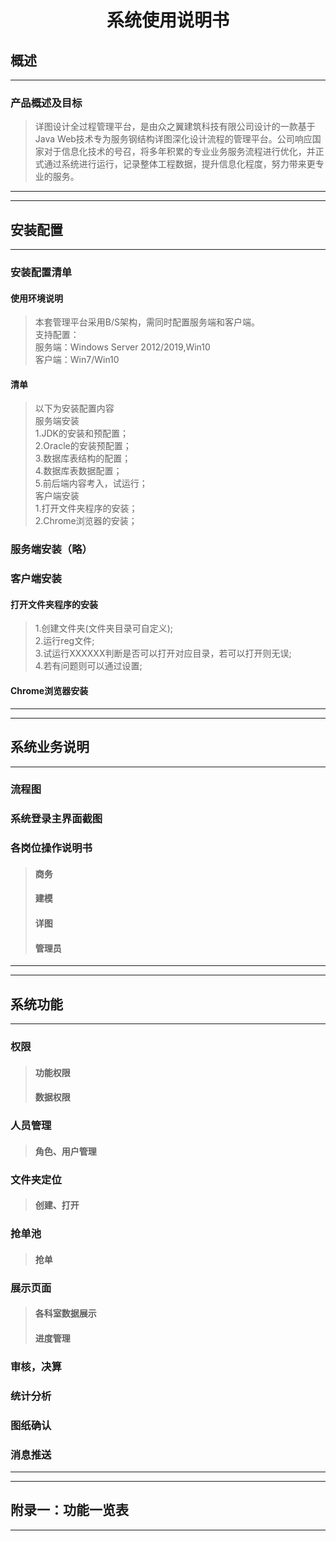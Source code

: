 # <center>系统使用说明书
## 概述
---
### 产品概述及目标
>详图设计全过程管理平台，是由众之翼建筑科技有限公司设计的一款基于Java Web技术专为服务钢结构详图深化设计流程的管理平台。公司响应国家对于信息化技术的号召，将多年积累的专业业务服务流程进行优化，并正式通过系统进行运行，记录整体工程数据，提升信息化程度，努力带来更专业的服务。
---
---

## 安装配置
---
### 安装配置清单
#### 使用环境说明
>   本套管理平台采用B/S架构，需同时配置服务端和客户端。
<br>支持配置：
<br>服务端：Windows Server 2012/2019,Win10
<br>客户端：Win7/Win10

#### 清单
>   以下为安装配置内容 
<br>服务端安装 
<br>1.JDK的安装和预配置；
<br>2.Oracle的安装预配置；
<br>3.数据库表结构的配置；
<br>4.数据库表数据配置；
<br>5.前后端内容考入，试运行；
<br>客户端安装 
<br>1.打开文件夹程序的安装；
<br>2.Chrome浏览器的安装；

### 服务端安装（略）

### 客户端安装

#### 打开文件夹程序的安装
>   1.创建文件夹(文件夹目录可自定义);
<br>2.运行reg文件;
<br>3.试运行XXXXXX判断是否可以打开对应目录，若可以打开则无误;
<br>4.若有问题则可以通过设置;


#### Chrome浏览器安装

---
---
## 系统业务说明
---
### 流程图
### 系统登录主界面截图
### 各岗位操作说明书
>#### 商务
>#### 建模
>#### 详图
>#### 管理员
---
---
## 系统功能
--- 
### 权限
>#### 功能权限
>#### 数据权限
### 人员管理
>#### 角色、用户管理
### 文件夹定位
>#### 创建、打开
### 抢单池
>#### 抢单
### 展示页面
>#### 各科室数据展示
>#### 进度管理
### 审核，决算
### 统计分析
### 图纸确认
### 消息推送
---

---
## 附录一：功能一览表
---